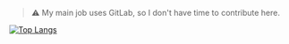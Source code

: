 > ⚠️ My main job uses GitLab, so I don't have time to contribute here.

[![Top Langs](https://github-readme-stats.vercel.app/api/top-langs/?username=henriquepw&layout=compact&hide=java,jupyter%20notebook&title_color=634D90&icon_color=634D90&text_color=4F5159&bg_color=F3F3F3)](https://github.com/anuraghazra/github-readme-stats)
